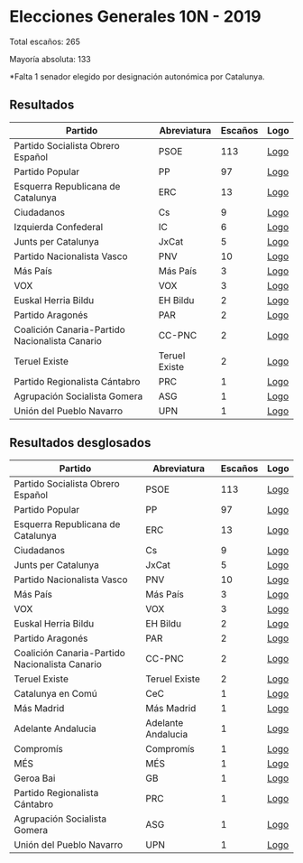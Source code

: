 # Elecciones Generales 10N - 2019

Total escaños: 265

Mayoría absoluta: 133

*Falta 1 senador elegido por designación autonómica por Catalunya.

## Resultados

| Partido | Abreviatura | Escaños | Logo |
| - | - | - | - |
| Partido Socialista Obrero Español | PSOE | 113 | [Logo](https://github.com/playzzz/Pactos/blob/master/Logos/PSOE.jpg?raw=true)
| Partido Popular | PP | 97 | [Logo](https://github.com/playzzz/Pactos/blob/master/Logos/PSOE.jpg?raw=true)
| Esquerra Republicana de Catalunya | ERC | 13 | [Logo](https://github.com/playzzz/Pactos/blob/master/Logos/PSOE.jpg?raw=true)
| Ciudadanos | Cs | 9 | [Logo](https://github.com/playzzz/Pactos/blob/master/Logos/PSOE.jpg?raw=true)
| Izquierda Confederal | IC | 6 | [Logo](https://github.com/playzzz/Pactos/blob/master/Logos/PSOE.jpg?raw=true)
| Junts per Catalunya | JxCat | 5 | [Logo](https://github.com/playzzz/Pactos/blob/master/Logos/PSOE.jpg?raw=true)
| Partido Nacionalista Vasco | PNV | 10 | [Logo](https://github.com/playzzz/Pactos/blob/master/Logos/PSOE.jpg?raw=true)
| Más País | Más País | 3 | [Logo](https://github.com/playzzz/Pactos/blob/master/Logos/PSOE.jpg?raw=true)
| VOX | VOX | 3 | [Logo](https://github.com/playzzz/Pactos/blob/master/Logos/PSOE.jpg?raw=true)
| Euskal Herria Bildu | EH Bildu |  2 | [Logo](https://github.com/playzzz/Pactos/blob/master/Logos/PSOE.jpg?raw=true)
| Partido Aragonés | PAR | 2 | [Logo](https://github.com/playzzz/Pactos/blob/master/Logos/PSOE.jpg?raw=true)
| Coalición Canaria-Partido Nacionalista Canario | CC-PNC | 2 | [Logo](https://github.com/playzzz/Pactos/blob/master/Logos/PSOE.jpg?raw=true)
| Teruel Existe | Teruel Existe | 2 | [Logo](https://github.com/playzzz/Pactos/blob/master/Logos/PSOE.jpg?raw=true)
| Partido Regionalista Cántabro | PRC | 1 | [Logo](https://github.com/playzzz/Pactos/blob/master/Logos/PSOE.jpg?raw=true)
| Agrupación Socialista Gomera | ASG | 1 | [Logo](https://github.com/playzzz/Pactos/blob/master/Logos/PSOE.jpg?raw=true)
| Unión del Pueblo Navarro | UPN | 1 | [Logo](https://github.com/playzzz/Pactos/blob/master/Logos/PSOE.jpg?raw=true)

## Resultados desglosados

| Partido | Abreviatura | Escaños | Logo |
| - | - | - | - |
| Partido Socialista Obrero Español | PSOE | 113 | [Logo](https://github.com/playzzz/Pactos/blob/master/Logos/PSOE.jpg?raw=true)
| Partido Popular | PP | 97 | [Logo](https://github.com/playzzz/Pactos/blob/master/Logos/PP.jpg?raw=true)
| Esquerra Republicana de Catalunya | ERC | 13 | [Logo](https://github.com/playzzz/Pactos/blob/master/Logos/ERC.jpg?raw=true)
| Ciudadanos | Cs | 9 | [Logo](https://github.com/playzzz/Pactos/blob/master/Logos/Cs.jpg?raw=true)
| Junts per Catalunya | JxCat | 5 | [Logo](https://github.com/playzzz/Pactos/blob/master/Logos/JxCat.jpg?raw=true)
| Partido Nacionalista Vasco | PNV | 10 | [Logo](https://github.com/playzzz/Pactos/blob/master/Logos/PNV.jpg?raw=true)
| Más País | Más País | 3 | [Logo](https://github.com/playzzz/Pactos/blob/master/Logos/Más%20País.jpg?raw=true)
| VOX | VOX | 3 | [Logo](https://github.com/playzzz/Pactos/blob/master/Logos/VOX.jpg?raw=true)
| Euskal Herria Bildu | EH Bildu |  2 | [Logo](https://github.com/playzzz/Pactos/blob/master/Logos/EH&20Bildu.jpg?raw=true)
| Partido Aragonés | PAR | 2 | [Logo](https://github.com/playzzz/Pactos/blob/master/Logos/PAR.jpg?raw=true)
| Coalición Canaria-Partido Nacionalista Canario | CC-PNC | 2 | [Logo](https://github.com/playzzz/Pactos/blob/master/Logos/CC.jpg?raw=true)
| Teruel Existe | Teruel Existe | 2 | [Logo](https://github.com/playzzz/Pactos/blob/master/Logos/Teruel%20Existe.jpg?raw=true)
| Catalunya en Comú | CeC | 1 | [Logo](https://github.com/playzzz/Pactos/blob/master/Logos/ECP.jpg?raw=true)
| Más Madrid | Más Madrid | 1 | [Logo](https://github.com/playzzz/Pactos/blob/master/Logos/MM.jpg?raw=true)
| Adelante Andalucia | Adelante Andalucia | 1 | [Logo](https://github.com/playzzz/Pactos/blob/master/Logos/Adelante%20Andalucia.jpg?raw=true)
| Compromís | Compromís | 1 | [Logo](https://github.com/playzzz/Pactos/blob/master/Logos/Compromís.jpg?raw=true)
| MÉS | MÉS | 1 | [Logo](https://github.com/playzzz/Pactos/blob/master/Logos/MÉS.jpg?raw=true)
| Geroa Bai | GB | 1 | [Logo](https://github.com/playzzz/Pactos/blob/master/Logos/Geroa&20Bai.jpg?raw=true)
| Partido Regionalista Cántabro | PRC | 1 | [Logo](https://github.com/playzzz/Pactos/blob/master/Logos/PRC.jpg?raw=true)
| Agrupación Socialista Gomera | ASG | 1 | [Logo](https://github.com/playzzz/Pactos/blob/master/Logos/ASG.jpg?raw=true)
| Unión del Pueblo Navarro | UPN | 1 | [Logo](https://github.com/playzzz/Pactos/blob/master/Logos/UPN.jpg?raw=true)
